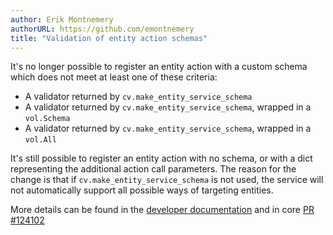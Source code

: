 ```yaml
---
author: Erik Montnemery
authorURL: https://github.com/emontnemery
title: "Validation of entity action schemas"
---
```


It's no longer possible to register an entity action  with a custom schema which does not meet at least one of these criteria:
- A validator returned by `cv.make_entity_service_schema`
- A validator returned by `cv.make_entity_service_schema`, wrapped in a `vol.Schema`
- A validator returned by `cv.make_entity_service_schema`, wrapped in a `vol.All`

It's still possible to register an entity action with no schema, or with a dict representing the additional action call parameters.
The reason for the change is that if `cv.make_entity_service_schema` is not used, the service will not automatically support all possible ways of targeting entities.

More details can be found in the [developer documentation](/docs/dev_101_services/#icons) and in core [PR #124102](https://github.com/home-assistant/core/pull/124102)
